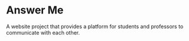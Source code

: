 # Answer Me
A website project that provides a platform for students and professors to communicate with each other.
